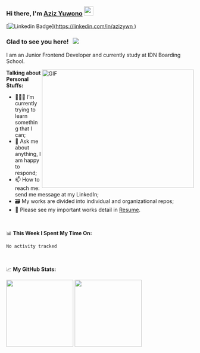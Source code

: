 ### Hi there, I'm <a href="#" target="_blank">Aziz Yuwono</a> <img src="https://media.giphy.com/media/hvRJCLFzcasrR4ia7z/giphy.gif" width="25px">

[![Linkedin Badge](https://img.shields.io/badge/-LinkedIn-0e76a8?style=flat-square&logo=Linkedin&logoColor=white)]([https://linkedin.com/in/azizywn
](https://www.linkedin.com/in/aziz-yuwono-6a354b21a)) 

### Glad to see you here! &nbsp; ![](https://visitor-badge.glitch.me/badge?page_id=azizyuwono.azizyuwono)

I am an Junior Frontend Developer and currently study at IDN Boarding School.

<img align="right" alt="GIF" src="https://github.com/azizyuwono/azizyuwono/blob/main/coding.gif?raw=true" width="408" height="318" />
  

**Talking about Personal Stuffs:**

- 👨🏻‍💻 I’m currently trying to learn something that I can;
- 💬 Ask me about anything, I am happy to respond;
- 📫 How to reach me: send me message at my LinkedIn;
- 🗃️ My works are divided into individual and organizational repos;
- 📝 Please see my important works detail in [Resume](https://drive.google.com/file/d/1D8zwSPDn8RCOqO025QWGQMMoI_LNrsQx/view?usp=sharing).

</br>

📊 **This Week I Spent My Time On:**
<!--START_SECTION:waka-->

```text
No activity tracked
```

<!--END_SECTION:waka-->

</br>

📈 **My GitHub Stats:**

<p>
  <img height="180em" src="https://github-readme-stats.vercel.app/api?username=azizyuwono&show_icons=true&hide_border=true&&count_private=true&include_all_commits=true" />
  <img height="180em" src="https://github-readme-stats.vercel.app/api/top-langs/?username=azizyuwono&&hide_border=true&layout=compact&langs_count=8"/>
</p>

